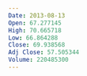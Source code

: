 ```yaml
---
Date: 2013-08-13
Open: 67.277145
High: 70.665718
Low: 66.864288
Close: 69.938568
Adj Close: 57.505344
Volume: 220485300
---
```

